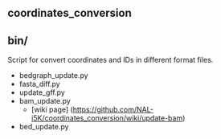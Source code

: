 ## coordinates_conversion

## bin/
Script for convert coordinates and IDs in different format files.
* bedgraph_update.py
* fasta_diff.py
* update_gff.py
* bam_update.py
    - [wiki page] (https://github.com/NAL-i5K/coordinates_conversion/wiki/update-bam)
* bed_update.py
